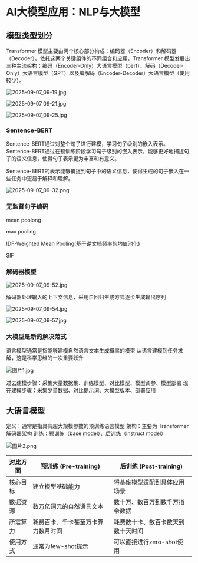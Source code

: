 # AI大模型应用：NLP与大模型

## 模型类型划分

Transformer 模型主要由两个核心部分构成：编码器（Encoder）和解码器（Decoder）。依托这两个关键组件的不同组合和应用，Transformer 模型发展出三种主流架构：编码（Encoder-Only）大语言模型（bert）、解码（Decoder-Only）大语言模型（GPT）以及编解码（Encoder-Decoder）大语言模型（使用较少）。

![2025-09-07_09-19.jpg](https://cdn.jsdelivr.net/gh/zilong-ding/note-gen-image-sync@main/918929aa-7452-4809-a078-89867b9d4537.jpeg)

![2025-09-07_09-21.jpg](https://cdn.jsdelivr.net/gh/zilong-ding/note-gen-image-sync@main/aa36cdb6-9c76-4eff-859f-440a88621a83.jpeg)

![2025-09-07_09-25.jpg](https://cdn.jsdelivr.net/gh/zilong-ding/note-gen-image-sync@main/9a0eb787-2da2-47fa-b164-db61d4b40ba7.jpeg)

### Sentence-BERT

Sentence-BERT通过对整个句子进行建模，学习句子级别的嵌入表示。Sentence-BERT通过在预训练阶段学习句子级别的嵌入表示，能够更好地捕捉句子的语义信息，使得句子表示更为丰富和有意义。

Sentence-BERT的表示能够捕捉到句子中的语义信息，使得生成的句子嵌入在一些任务中更易于解释和理解。

![2025-09-07_09-32.png](https://cdn.jsdelivr.net/gh/zilong-ding/note-gen-image-sync@main/b0348272-e686-4c11-8b16-a6e6f0772625.png)

### 无监督句子编码

mean poolong

max pooling

IDF-Weighted Mean Pooling(基于逆文档频率的均值池化)

SIF




### 解码器模型

![2025-09-07_09-52.jpg](https://cdn.jsdelivr.net/gh/zilong-ding/note-gen-image-sync@main/803f142a-eb3e-47e7-9f24-2f0c5dedf7d9.jpeg)

解码器处理输入的上下文信息，采用自回归生成方式逐步生成输出序列

![2025-09-07_09-54.jpg](https://cdn.jsdelivr.net/gh/zilong-ding/note-gen-image-sync@main/cc5435a1-9f89-4866-9e9c-e841bcdf18cf.jpeg)

![2025-09-07_09-57.jpg](https://cdn.jsdelivr.net/gh/zilong-ding/note-gen-image-sync@main/0ea12569-4e0c-4026-b858-931925140283.jpeg)

### 大模型是新的解决范式

语言模型通常是指能够建模自然语言文本生成概率的模型
从语言建模到任务求解，这是科学思维的一次重要跃升

![图片1.jpg](https://cdn.jsdelivr.net/gh/zilong-ding/note-gen-image-sync@main/94921a69-6ab0-4514-9a15-9786a65d7ee5.jpeg)

过去建模步骤：采集大量数据集、训练模型、对比模型、模型调参、模型部署
现在建模步骤：采集少量数据、对比提示词、大模型版本、部署应用


## 大语言模型

定义：通常是指具有超大规模参数的预训练语言模型
架构：主要为 Transformer解码器架构
训练：预训练（base model）、后训练（instruct model）

![图片2.png](https://cdn.jsdelivr.net/gh/zilong-ding/note-gen-image-sync@main/a2c3cdb9-70e1-4a41-9571-c108c56fa247.png)




| 对比方面 | 预训练 (Pre-training)              | 后训练 (Post-training)             |
| -------- | ---------------------------------- | ---------------------------------- |
| 核心目标 | 建立模型基础能力                   | 将基座模型适配到具体应用场景       |
| 数据资源 | 数万亿词元的自然语言文本           | 数十万、数百万到数千万指令数据     |
| 所需算力 | 耗费百卡、千卡甚至万卡算力数月时间 | 耗费数十卡、数百卡数天到数十天时间 |
| 使用方式 | 通常为few-shot提示                 | 可以直接进行zero-shot使用          |
